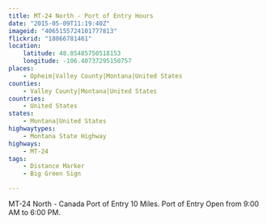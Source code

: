 ```yaml
---
title: MT-24 North - Port of Entry Hours
date: "2015-05-09T11:19:40Z"
imageid: "4065155724101777813"
flickrid: "18066781461"
location:
    latitude: 48.85485750518153
    longitude: -106.40737295150757
places:
    - Opheim|Valley County|Montana|United States
counties:
    - Valley County|Montana|United States
countries:
    - United States
states:
    - Montana|United States
highwaytypes:
    - Montana State Highway
highways:
    - MT-24
tags:
    - Distance Marker
    - Big Green Sign

---
```

MT-24 North - Canada Port of Entry 10 Miles.  Port of Entry Open from 9:00 AM to 6:00 PM.